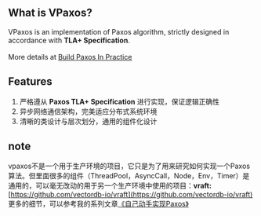 
## What is VPaxos?

VPaxos is an implementation of Paxos algorithm, strictly designed in accordance with **TLA+ Specification**.
<br>
<br>
More details at [Build Paxos In Practice](http://vectordb.io)


## Features
1. 严格遵从 **Paxos TLA+ Specification** 进行实现，保证逻辑正确性
2. 异步网络通信架构，完美适应分布式系统环境
3. 清晰的类设计与层次划分，通用的组件化设计

## note
vpaxos不是一个用于生产环境的项目，它只是为了用来研究如何实现一个Paxos算法。但里面很多的组件（ThreadPool，AsyncCall，Node，Env，Timer）是通用的，可以毫无改动的用于另一个生产环境中使用的项目：**vraft:** [https://github.com/vectordb-io/vraft](https://github.com/vectordb-io/vraft)
<br>
更多的细节，可以参考我的系列文章[《自己动手实现Paxos》](http://vectordb.io)
